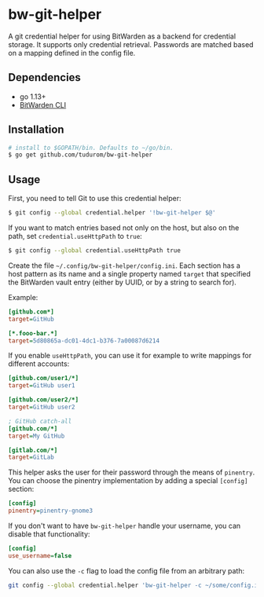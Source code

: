 # bw-git-helper

A git credential helper for using BitWarden as a backend for credential storage.
It supports only credential retrieval. Passwords are matched based on a mapping
defined in the config file.

## Dependencies

* go 1.13+
* [BitWarden CLI](https://github.com/bitwarden/cli)

## Installation

``` sh
# install to $GOPATH/bin. Defaults to ~/go/bin.
$ go get github.com/tudurom/bw-git-helper
```

## Usage

First, you need to tell Git to use this credential helper:

``` sh
$ git config --global credential.helper '!bw-git-helper $@'
```

If you want to match entries based not only on the host, but also on the path,
set `credential.useHttpPath` to `true`:

``` sh
$ git config --global credential.useHttpPath true
```

Create the file `~/.config/bw-git-helper/config.ini`. Each section has a host
pattern as its name and a single property named `target` that specified the
BitWarden vault entry (either by UUID, or by a string to search for).

Example:

``` ini
[github.com*]
target=GitHub

[*.fooo-bar.*]
target=5d80865a-dc01-4dc1-b376-7a00087d6214
```

If you enable `useHttpPath`, you can use it for example to write mappings for
different accounts:

``` ini
[github.com/user1/*]
target=GitHub user1

[github.com/user2/*]
target=GitHub user2

; GitHub catch-all
[github.com/*]
target=My GitHub

[gitlab.com/*]
target=GitLab
```

This helper asks the user for their password through the means of `pinentry`.
You can choose the pinentry implementation by adding a special `[config]`
section:

``` ini
[config]
pinentry=pinentry-gnome3
```

If you don't want to have `bw-git-helper` handle your username, you can disable
that functionality:
``` ini
[config]
use_username=false
```

You can also use the `-c` flag to load the config file from an arbitrary path:

``` sh
git config --global credential.helper 'bw-git-helper -c ~/some/config.ini $@'
```
